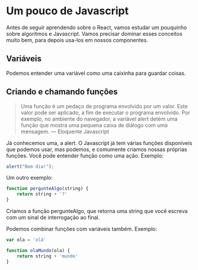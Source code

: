 # Um pouco de Javascript

Antes de seguir aprendendo sobre o React, vamos estudar um pouquinho sobre algoritmos e Javascript. Vamos precisar dominar esses conceitos muito bem, para depois usa-los em nossos componentes.

## Variáveis

Podemos entender uma variável como uma caixinha para guardar coisas.

## Criando e chamando funções

> Uma função é um pedaço de programa envolvido por um valor. Este valor pode ser aplicado, a fim de executar o programa envolvido. Por exemplo, no ambiente do navegador, a variável alert detém uma função que mostra uma pequena caixa de diálogo com uma mensagem.
>— Eloquente Javascript

Já conhecemos uma, a alert. O Javascript já tem várias funções disponíveis que podemos usar, mas podemos, e comumente criamos nossas próprias funções. Você pode entender função como uma ação. Exemplo:

```js
alert("Bom dia!");
```

Um outro exemplo:

```js
function pergunteAlgo(string) {
	return string + '?'
}
```

Criamos a função pergunteAlgo, que retorna uma string que você escreva com um sinal de interrogação ao final.

Podemos combinar funções com variáveis também. Exemplo:

```js
var ola = 'olá'

function olaMundo(ola) {
	return string + 'mundo'
}
```

## 
